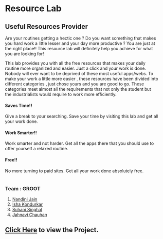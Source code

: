 # Resource Lab
## Useful Resources Provider


Are your routines getting a hectic one ? Do you want something that makes you hard work a little lesser and your day more productive ?
You are just at the right place!! This resource lab will definitely help you achieve for what you are looking for!

This lab provides you with all the free resources that makes your daily routine more organized and easier. Just a click and your work is done. Nobody will ever want to be deprived of these most useful apps/webs. To make your work a little more easier , these resources have been divided into different categories , just chose yours and you are good to go. These categories meet almost all  the requirements that not only the student but the industrialists would require to work more efficiently.

#### Saves Time!!
Give a break to your searching. Save your time by visiting this lab and get all your work done.

#### Work Smarter!!
Work smarter and not harder. Get all the apps there that you should use to offer yourself a relaxed routine.

#### Free!!
No more turning to paid sites. Get all your work done absolutely free.
<br>
<br>


### Team : <strong>GROOT</strong>

1. [Nandini Jain](https://github.com/nandiniinj)<br>
2. [Isha Kondurkar](https://github.com/Isha-1290)<br>
3. [Suhani Singhal](https://github.com/suhani3502)<br>
4. [Jahnavi Chauhan](https://github.com/jkc1-4)<br>

## [Click Here](https://github.com/nandiniinj/Resource-Lab/blob/main/index.html) to view the Project.
